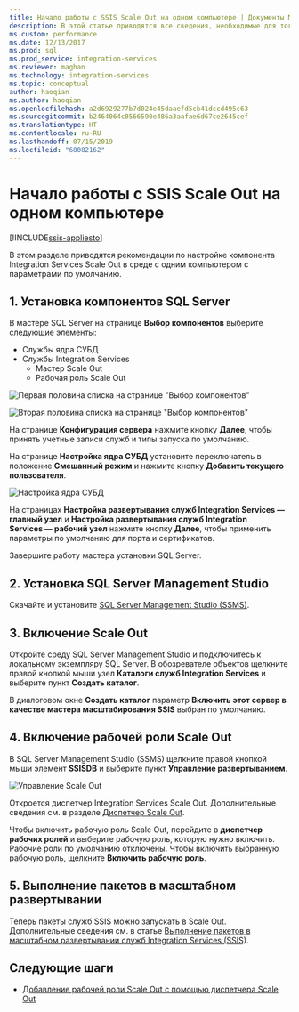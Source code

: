```yaml
---
title: Начало работы с SSIS Scale Out на одном компьютере | Документы Майкрософт
description: В этой статье приводятся все сведения, необходимые для того, чтобы начать работу с SSIS Scale Out на одном компьютере.
ms.custom: performance
ms.date: 12/13/2017
ms.prod: sql
ms.prod_service: integration-services
ms.reviewer: maghan
ms.technology: integration-services
ms.topic: conceptual
author: haoqian
ms.author: haoqian
ms.openlocfilehash: a2d6929277b7d024e45daaefd5cb41dccd495c63
ms.sourcegitcommit: b2464064c0566590e486a3aafae6d67ce2645cef
ms.translationtype: HT
ms.contentlocale: ru-RU
ms.lasthandoff: 07/15/2019
ms.locfileid: "68082162"
---
```

# <a name="get-started-with-integration-services-ssis-scale-out-on-a-single-computer"></a>Начало работы с SSIS Scale Out на одном компьютере

[!INCLUDE[ssis-appliesto](../../includes/ssis-appliesto-ssvrpluslinux-asdb-asdw-xxx.md)]


В этом разделе приводятся рекомендации по настройке компонента Integration Services Scale Out в среде с одним компьютером с параметрами по умолчанию.

## <a name="1-install-sql-server-features"></a>1. Установка компонентов SQL Server
В мастере SQL Server на странице **Выбор компонентов** выберите следующие элементы:
-   Службы ядра СУБД
-   Службы Integration Services
    -   Мастер Scale Out
    -   Рабочая роль Scale Out

![Первая половина списка на странице "Выбор компонентов"](media/feature-select-onebox1.PNG)

![Вторая половина списка на странице "Выбор компонентов"](media/feature-select-onebox2.PNG)

На странице **Конфигурация сервера** нажмите кнопку **Далее**, чтобы принять учетные записи служб и типы запуска по умолчанию.

На странице **Настройка ядра СУБД** установите переключатель в положение **Смешанный режим** и нажмите кнопку **Добавить текущего пользователя**. 

![Настройка ядра СУБД](media/engine-config.PNG)

На страницах **Настройка развертывания служб Integration Services — главный узел** и **Настройка развертывания служб Integration Services — рабочий узел** нажмите кнопку **Далее**, чтобы применить параметры по умолчанию для порта и сертификатов.

Завершите работу мастера установки SQL Server.

## <a name="2-install-sql-server-management-studio"></a>2. Установка SQL Server Management Studio

Скачайте и установите [SQL Server Management Studio (SSMS)](../../ssms/download-sql-server-management-studio-ssms.md).

## <a name="3-enable-scale-out"></a>3. Включение Scale Out
Откройте среду SQL Server Management Studio и подключитесь к локальному экземпляру SQL Server.
В обозревателе объектов щелкните правой кнопкой мыши узел **Каталоги служб Integration Services** и выберите пункт **Создать каталог**.

В диалоговом окне **Создать каталог** параметр **Включить этот сервер в качестве мастера масштабирования SSIS** выбран по умолчанию.

## <a name="4-enable-a-scale-out-worker"></a>4. Включение рабочей роли Scale Out
В SQL Server Management Studio (SSMS) щелкните правой кнопкой мыши элемент **SSISDB** и выберите пункт **Управление развертыванием**. 

![Управление Scale Out](media/manage-scale-out.PNG)

Откроется диспетчер Integration Services Scale Out. Дополнительные сведения см. в разделе [Диспетчер Scale Out](integration-services-ssis-scale-out-manager.md).

Чтобы включить рабочую роль Scale Out, перейдите в **диспетчер рабочих ролей** и выберите рабочую роль, которую нужно включить. Рабочие роли по умолчанию отключены. Чтобы включить выбранную рабочую роль, щелкните **Включить рабочую роль**.

## <a name="5-run-packages-in-scale-out"></a>5. Выполнение пакетов в масштабном развертывании
Теперь пакеты служб SSIS можно запускать в Scale Out. Дополнительные сведения см. в статье [Выполнение пакетов в масштабном развертывании служб Integration Services (SSIS)](run-packages-in-integration-services-ssis-scale-out.md).

## <a name="next-steps"></a>Следующие шаги
-   [Добавление рабочей роли Scale Out с помощью диспетчера Scale Out](add-scale-out-worker.md)
